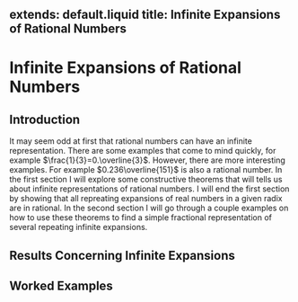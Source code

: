 extends: default.liquid
title: Infinite Expansions of Rational Numbers
---
# Infinite Expansions of Rational Numbers

## Introduction

It may seem odd at first that rational numbers can have an infinite representation. There are some examples that come to mind quickly, for example $\frac{1}{3}=0.\overline{3}$. However, there are more interesting examples. For example $0.236\overline{151}$ is also a rational number. In the first section I will explore some constructive theorems that will tells us about infinite representations of rational numbers. I will end the first section by showing that all repreating expansions of real numbers in a given radix are in rational. In the second section I will go through a couple examples on how to use these theorems to find a simple fractional representation of several repeating infinite expansions.

## Results Concerning Infinite Expansions

## Worked Examples

